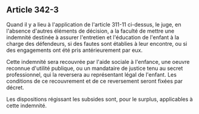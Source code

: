 Article 342-3
----
Quand il y a lieu à l'application de l'article 311-11 ci-dessus, le juge, en
l'absence d'autres éléments de décision, a la faculté de mettre une indemnité
destinée à assurer l'entretien et l'éducation de l'enfant à la charge des
défendeurs, si des fautes sont établies à leur encontre, ou si des engagements
ont été pris antérieurement par eux.

Cette indemnité sera recouvrée par l'aide sociale à l'enfance, une oeuvre
reconnue d'utilité publique, ou un mandataire de justice tenu au secret
professionnel, qui la reversera au représentant légal de l'enfant. Les
conditions de ce recouvrement et de ce reversement seront fixées par décret.

Les dispositions régissant les subsides sont, pour le surplus, applicables à
cette indemnité.
